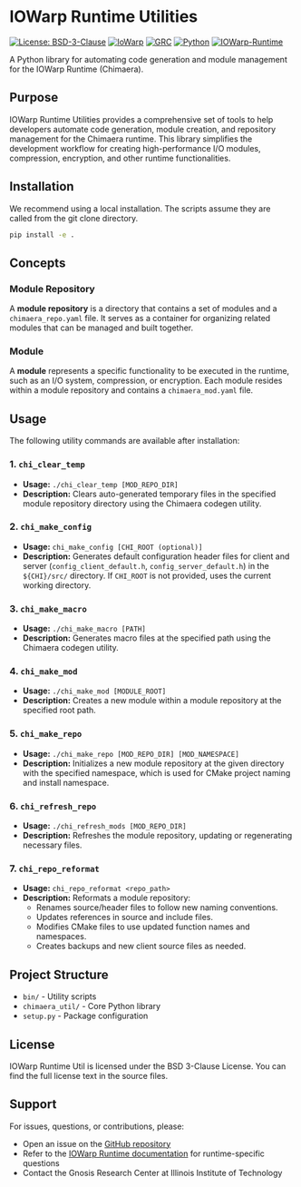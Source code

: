 # IOWarp Runtime Utilities

[![License: BSD-3-Clause](https://img.shields.io/badge/License-BSD%203--Clause-blue.svg)](https://opensource.org/licenses/BSD-3-Clause)
[![IoWarp](https://img.shields.io/badge/IoWarp-GitHub-blue.svg)](http://github.com/iowarp)
[![GRC](https://img.shields.io/badge/GRC-Website-blue.svg)](https://grc.iit.edu/)
[![Python](https://img.shields.io/badge/Python-3.7+-yellow.svg)](https://www.python.org/)
[![IOWarp-Runtime](https://img.shields.io/badge/IOWarp-Runtime-purple.svg)](https://github.com/iowarp/iowarp-runtime)

A Python library for automating code generation and module management for the IOWarp Runtime (Chimaera).

## Purpose

IOWarp Runtime Utilities provides a comprehensive set of tools to help developers automate code generation, module creation, and repository management for the Chimaera runtime. This library simplifies the development workflow for creating high-performance I/O modules, compression, encryption, and other runtime functionalities.

## Installation

We recommend using a local installation. The scripts assume they are called from the git clone directory.
```bash
pip install -e .
```

## Concepts

### Module Repository
A **module repository** is a directory that contains a set of modules and a `chimaera_repo.yaml` file. It serves as a container for organizing related modules that can be managed and built together.

### Module
A **module** represents a specific functionality to be executed in the runtime, such as an I/O system, compression, or encryption. Each module resides within a module repository and contains a `chimaera_mod.yaml` file.

## Usage

The following utility commands are available after installation:

### 1. `chi_clear_temp`
- **Usage:** `./chi_clear_temp [MOD_REPO_DIR]`
- **Description:** Clears auto-generated temporary files in the specified module repository directory using the Chimaera codegen utility.

### 2. `chi_make_config`
- **Usage:** `chi_make_config [CHI_ROOT (optional)]`
- **Description:** Generates default configuration header files for client and server (`config_client_default.h`, `config_server_default.h`) in the `${CHI}/src/` directory. If `CHI_ROOT` is not provided, uses the current working directory.

### 3. `chi_make_macro`
- **Usage:** `./chi_make_macro [PATH]`
- **Description:** Generates macro files at the specified path using the Chimaera codegen utility.

### 4. `chi_make_mod`
- **Usage:** `./chi_make_mod [MODULE_ROOT]`
- **Description:** Creates a new module within a module repository at the specified root path.

### 5. `chi_make_repo`
- **Usage:** `./chi_make_repo [MOD_REPO_DIR] [MOD_NAMESPACE]`
- **Description:** Initializes a new module repository at the given directory with the specified namespace, which is used for CMake project naming and install namespace.

### 6. `chi_refresh_repo`
- **Usage:** `./chi_refresh_mods [MOD_REPO_DIR]`
- **Description:** Refreshes the module repository, updating or regenerating necessary files.

### 7. `chi_repo_reformat`
- **Usage:** `chi_repo_reformat <repo_path>`
- **Description:** Reformats a module repository:
  - Renames source/header files to follow new naming conventions.
  - Updates references in source and include files.
  - Modifies CMake files to use updated function names and namespaces.
  - Creates backups and new client source files as needed.

## Project Structure

- `bin/` - Utility scripts
- `chimaera_util/` - Core Python library
- `setup.py` - Package configuration

## License

IOWarp Runtime Util is licensed under the BSD 3-Clause License. You can find the full license text in the source files.

## Support

For issues, questions, or contributions, please:
- Open an issue on the [GitHub repository](https://github.com/iowarp/iowarp-runtime-util)
- Refer to the [IOWarp Runtime documentation](https://github.com/iowarp/iowarp-runtime) for runtime-specific questions
- Contact the Gnosis Research Center at Illinois Institute of Technology
